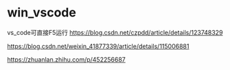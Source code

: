 # win_vscode
vs_code可直接F5运行
https://blog.csdn.net/czpdd/article/details/123748329

https://blog.csdn.net/weixin_41877339/article/details/115006881

https://zhuanlan.zhihu.com/p/452256687
